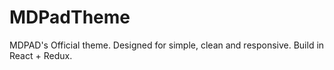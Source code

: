 # MDPadTheme

MDPAD's Official theme. Designed for simple, clean and responsive. Build in React + Redux.